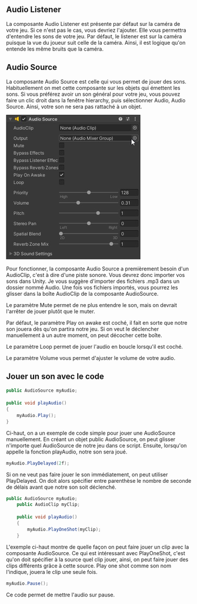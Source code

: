 
## Audio Listener
La composante Audio Listener est présente par défaut sur la caméra de votre jeu. Si ce n'est pas le cas, vous devriez l'ajouter. Elle vous permettra d'entendre les sons de votre jeu. Par défaut, le listener est sur la caméra puisque la vue du joueur suit celle de la caméra. Ainsi, il est logique qu'on entende les même bruits que la caméra.   
      

## Audio Source
La composante Audio Source est celle qui vous permet de jouer des sons. Habituellement on met cette composante sur les objets qui émettent les sons. Si vous préférez avoir un son général pour votre jeu, vous pouvez faire un clic droit dans la fenêtre hierarchy, puis sélectionner Audio, Audio Source. Ainsi, votre son ne sera pas rattaché à un objet.     

<img src="../images/son.jpg">   

Pour fonctionner, la composante Audio Source a premièrement besoin d'un AudioClip, c'est à dire d'une piste sonore. Vous devrez donc importer vos sons dans Unity. Je vous suggère d'importer des fichiers .mp3 dans un dossier nommé Audio. Une fois vos fichiers importés, vous pourrez les glisser dans la boîte AudioClip de la composante AudioSource.     

Le paramètre Mute permet de ne plus entendre le son, mais on devrait l'arrêter de jouer plutôt que le muter.      

Par défaut, le paramètre Play on awake est coché, il fait en sorte que notre son jouera dès qu'on partira notre jeu. Si on veut le déclencher manuellement à un autre moment, on peut décocher cette boîte.       

Le paramètre Loop permet de jouer l'audio en boucle lorsqu'il est coché.     

Le paramètre Volume vous permet d'ajuster le volume de votre audio.    
      

## Jouer un son avec le code
``` csharp
public AudioSource myAudio; 

public void playAudio()
{
    myAudio.Play(); 
}
```

Ci-haut, on a un exemple de code simple pour jouer une AudioSource manuellement. En créant un objet public AudioSource, on peut glisser n'importe quel AudioSource de notre jeu dans ce script. Ensuite, lorsqu'on appelle la fonction playAudio, notre son sera joué.

``` csharp
myAudio.PlayDelayed(2f);
```

Si on ne veut pas faire jouer le son immédiatement, on peut utiliser PlayDelayed. On doit alors spécifier entre parenthèse le nombre de seconde de délais avant que notre son soit déclenché.
   
``` csharp
public AudioSource myAudio;
    public AudioClip myClip; 

    public void playAudio()
    {
        myAudio.PlayOneShot(myClip); 
    }
```

L'exemple ci-haut montre de quelle façon on peut faire jouer un clip avec la composante AudioSource. Ce qui est intéressant avec PlayOneShot, c'est qu'on doit spécifier à la source quel clip jouer, ainsi, on peut faire jouer des clips différents grâce à cette source. Play one shot comme son nom l'indique, jouera le clip une seule fois.    

``` csharp
myAudio.Pause();
```

Ce code permet de mettre l'audio sur pause.   



